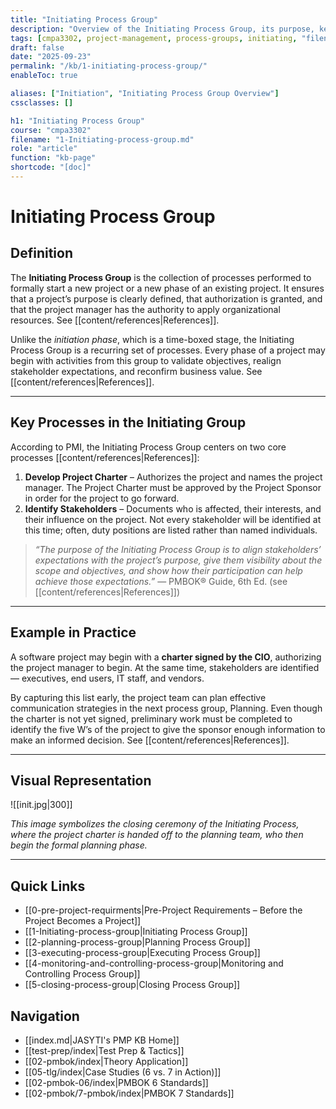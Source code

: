```yaml
---
title: "Initiating Process Group"
description: "Overview of the Initiating Process Group, its purpose, key processes, and role in project success."
tags: [cmpa3302, project-management, process-groups, initiating, "filename:1-Initiating-process-group.md"]
draft: false
date: "2025-09-23"
permalink: "/kb/1-initiating-process-group/"
enableToc: true

aliases: ["Initiation", "Initiating Process Group Overview"]
cssclasses: []

h1: "Initiating Process Group"
course: "cmpa3302"
filename: "1-Initiating-process-group.md"
role: "article"
function: "kb-page"
shortcode: "[doc]"
---
```


# Initiating Process Group

## **Definition**
The **Initiating Process Group** is the collection of processes performed to formally start a new project or a new phase of an existing project. It ensures that a project’s purpose is clearly defined, that authorization is granted, and that the project manager has the authority to apply organizational resources. See [[content/references|References]].

Unlike the *initiation phase*, which is a time-boxed stage, the Initiating Process Group is a recurring set of processes. Every phase of a project may begin with activities from this group to validate objectives, realign stakeholder expectations, and reconfirm business value. See [[content/references|References]].

---

## Key Processes in the Initiating Group
According to PMI, the Initiating Process Group centers on two core processes [[content/references|References]]:

1. **Develop Project Charter** – Authorizes the project and names the project manager. The Project Charter must be approved by the Project Sponsor in order for the project to go forward.  
2. **Identify Stakeholders** – Documents who is affected, their interests, and their influence on the project. Not every stakeholder will be identified at this time; often, duty positions are listed rather than named individuals.

> *“The purpose of the Initiating Process Group is to align stakeholders’ expectations with the project’s purpose, give them visibility about the scope and objectives, and show how their participation can help achieve those expectations.”* — PMBOK® Guide, 6th Ed. (see [[content/references|References]])

---

## Example in Practice
A software project may begin with a **charter signed by the CIO**, authorizing the project manager to begin. At the same time, stakeholders are identified — executives, end users, IT staff, and vendors.  

By capturing this list early, the project team can plan effective communication strategies in the next process group, Planning. Even though the charter is not yet signed, preliminary work must be completed to identify the five W’s of the project to give the sponsor enough information to make an informed decision. See [[content/references|References]].

---

## Visual Representation

![[init.jpg|300]]

*This image symbolizes the closing ceremony of the Initiating Process, where the project charter is handed off to the planning team, who then begin the formal planning phase.*  

---

## Quick Links
- [[0-pre-project-requirments|Pre-Project Requirements – Before the Project Becomes a Project]]
- [[1-Initiating-process-group|Initiating Process Group]]
- [[2-planning-process-group|Planning Process Group]]
- [[3-executing-process-group|Executing Process Group]]
- [[4-monitoring-and-controlling-process-group|Monitoring and Controlling Process Group]]
- [[5-closing-process-group|Closing Process Group]]

## Navigation
- [[index.md|JASYTI's PMP KB Home]]
- [[test-prep/index|Test Prep & Tactics]]
- [[02-pmbok/index|Theory Application]]
- [[05-tlg/index|Case Studies (6 vs. 7 in Action)]]
- [[02-pmbok-06/index|PMBOK 6 Standards]]
- [[02-pmbok/7-pmbok/index|PMBOK 7 Standards]]
